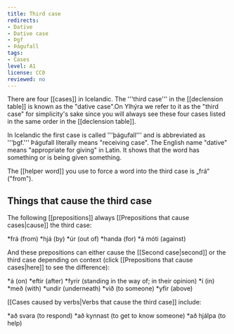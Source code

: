 ```yaml
---
title: Third case
redirects:
- Dative
- Dative case
- Þgf
- Þágufall
tags:
- Cases
level: A1
license: CC0
reviewed: no
---
```


There are four [[cases]] in Icelandic. The '''third case''' in the [[declension table]] is known as the "dative case".<note>On Ylhýra we refer to it as the "third case" for simplicity's sake since you will always see these four cases listed in the same order in the [[declension table]].

In Icelandic the first case is called '''þágufall''' and is abbreviated as '''þgf.''' Þágufall literally means "receiving case". The English name "dative" means "appropriate for giving" in Latin.</note> It shows that the word has something or is being given something.

The [[helper word]] you use to force a word into the third case is „frá“ ("from").

## Things that cause the third case
The following [[prepositions]] always [[Prepositions that cause cases|cause]] the third case:

*frá (from)
*hjá (by)
*úr (out of)
*handa (for)
*á móti (against)

And these prepositions can either cause the [[Second case|second]] or the third case depending on context (click [[Prepositions that cause cases|here]] to see the difference):

*á (on)
*eftir (after)
*fyrir (standing in the way of; in their opinion)
*í (in)
*með (with)
*undir (underneath)
*við (to someone)
*yfir (above)

[[Cases caused by verbs|Verbs that cause the third case]] include:

*að svara (to respond)
*að kynnast (to get to know someone)
*að hjálpa (to help)
